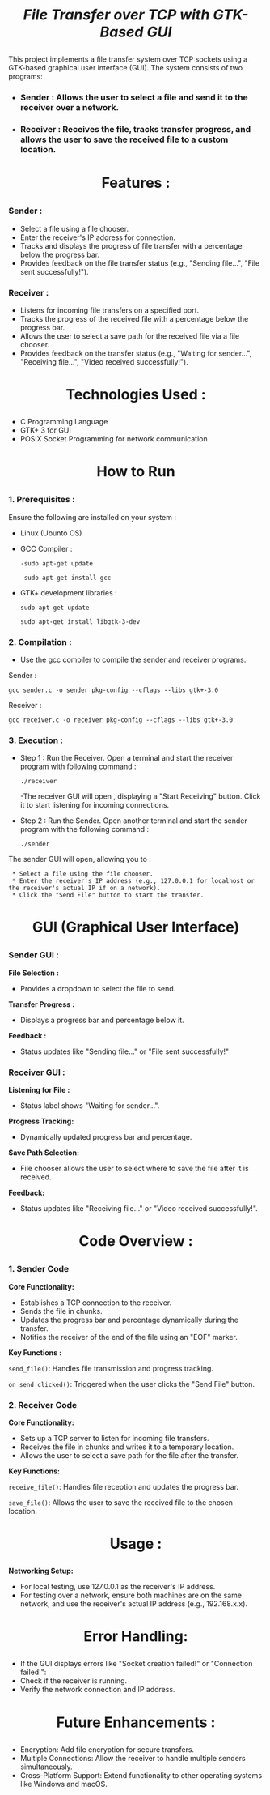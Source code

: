# <p align="center"> ***File Transfer over TCP with GTK-Based GUI***
This project implements a file transfer system over TCP sockets using a GTK-based graphical user interface (GUI). The system consists of two programs:

* ### **Sender :** Allows the user to select a file and send it to the receiver over a network.
* ### **Receiver :** Receives the file, tracks transfer progress, and allows the user to save the received file to a custom location.

# <p align="center"> **Features** : 
### **Sender** :  
* Select a file using a file chooser.
* Enter the receiver's IP address for connection.
* Tracks and displays the progress of file transfer with a percentage below the progress bar.
* Provides feedback on the file transfer status (e.g., "Sending file...", "File sent successfully!").
### Receiver : 
* Listens for incoming file transfers on a specified port.
* Tracks the progress of the received file with a percentage below the progress bar.
* Allows the user to select a save path for the received file via a file chooser.
* Provides feedback on the transfer status (e.g., "Waiting for sender...", "Receiving file...", "Video received successfully!").

# <p align="center"> Technologies Used : 
* C Programming Language
* GTK+ 3 for GUI
* POSIX Socket Programming for network communication

# <p align="center"> How to Run
### 1. Prerequisites :
Ensure the following are installed on your system :
* Linux (Ubunto OS)
* GCC Compiler :
  
  `-sudo apt-get update`

  `-sudo apt-get install gcc`
* GTK+ development libraries :
  
  `sudo apt-get update`

  `sudo apt-get install libgtk-3-dev`

### 2. Compilation : 
* Use the gcc compiler to compile the sender and receiver programs.

Sender : 

```gcc sender.c -o sender pkg-config --cflags --libs gtk+-3.0```

Receiver :

```gcc receiver.c -o receiver pkg-config --cflags --libs gtk+-3.0```

### 3. Execution : 

* Step 1 :
  Run the Receiver. Open a terminal and start the receiver program with following command :
  
  ```./receiver```

    -The receiver GUI will open , displaying a "Start Receiving" button. Click it to start listening for incoming connections.

* Step 2 :
  Run the Sender. Open another terminal and start the sender program with the following command :

  ```./sender```

The sender GUI will open, allowing you to :

     * Select a file using the file chooser.
     * Enter the receiver's IP address (e.g., 127.0.0.1 for localhost or the receiver's actual IP if on a network).
     * Click the "Send File" button to start the transfer.

# <p align="center"> GUI (Graphical User Interface)  

### Sender GUI : 

**File Selection :**
* Provides a dropdown to select the file to send.

**Transfer Progress :**
* Displays a progress bar and percentage below it.

**Feedback :**
* Status updates like "Sending file..." or "File sent successfully!"

### Receiver GUI : 

**Listening for File :**
* Status label shows "Waiting for sender...".

**Progress Tracking:**
* Dynamically updated progress bar and percentage.

**Save Path Selection:**
* File chooser allows the user to select where to save the file after it is received.

**Feedback:**
* Status updates like "Receiving file..." or "Video received successfully!".

# <p align="center"> Code Overview :  

### 1. Sender Code

**Core Functionality:**

* Establishes a TCP connection to the receiver.
* Sends the file in chunks.
* Updates the progress bar and percentage dynamically during the transfer.
* Notifies the receiver of the end of the file using an "EOF" marker.

**Key Functions :**

`send_file()`: Handles file transmission and progress tracking.

`on_send_clicked()`: Triggered when the user clicks the "Send File" button.

### 2. Receiver Code

**Core Functionality:**

* Sets up a TCP server to listen for incoming file transfers.
* Receives the file in chunks and writes it to a temporary location.
* Allows the user to select a save path for the file after the transfer.

**Key Functions:** 

`receive_file()`: Handles file reception and updates the progress bar.

`save_file()`: Allows the user to save the received file to the chosen location.

# <p align="center"> Usage :

**Networking Setup:**
* For local testing, use 127.0.0.1 as the receiver's IP address.
* For testing over a network, ensure both machines are on the same network, and use the receiver's actual IP address (e.g., 192.168.x.x).

# <p align="center"> Error Handling:

* If the GUI displays errors like "Socket creation failed!" or "Connection failed!":
* Check if the receiver is running.
* Verify the network connection and IP address.

# <p align="center"> Future Enhancements : 
* Encryption: Add file encryption for secure transfers.
* Multiple Connections: Allow the receiver to handle multiple senders simultaneously.
* Cross-Platform Support: Extend functionality to other operating systems like Windows and macOS.
